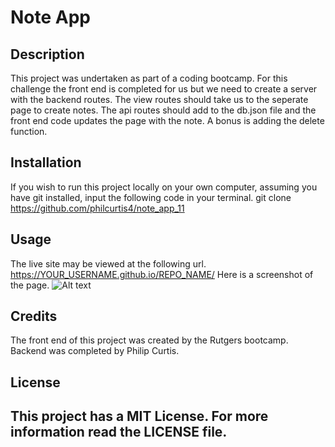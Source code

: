 # Note App
## Description
This project was undertaken as part of a coding bootcamp. For this challenge the front end is completed for us but we need to create a server with the backend routes. The view routes should take us to the seperate page to create notes. The api routes should add to the db.json file and the front end code updates the page with the note. A bonus is adding the delete function.

## Installation
If you wish to run this project locally on your own computer, assuming you have git installed, input the following code in your terminal.
git clone https://github.com/philcurtis4/note_app_11
## Usage
The live site may be viewed at the following url.
https://YOUR_USERNAME.github.io/REPO_NAME/
Here is a screenshot of the page.
![Alt text](./assets/images/final-result.png)
    
## Credits
The front end of this project was created by the Rutgers bootcamp. Backend was completed by Philip Curtis.
## License
This project has a MIT License. For more information read the LICENSE file.
---